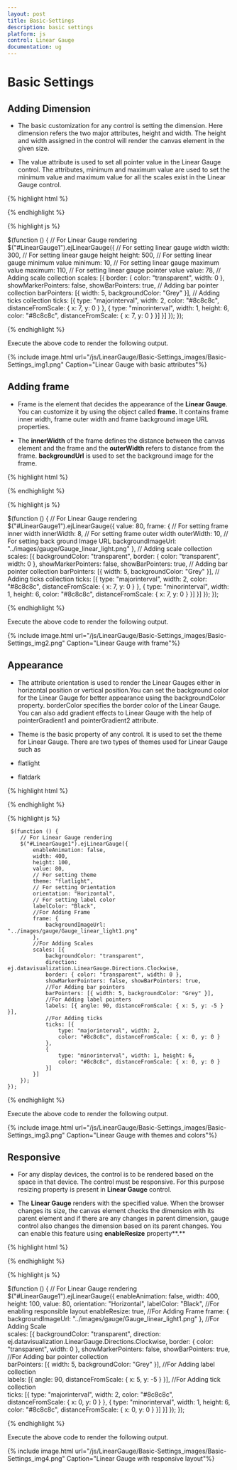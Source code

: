 ```yaml
---
layout: post
title: Basic-Settings
description: basic settings
platform: js
control: Linear Gauge
documentation: ug
---
```


# Basic Settings

## Adding Dimension

* The basic customization for any control is setting the dimension. Here dimension refers the two major attributes, height and width. The height and width assigned in the control will render the canvas element in the given size. 

* The value attribute is used to set all pointer value in the Linear Gauge control. The attributes, minimum and maximum value are used to set the minimum value and maximum value for all the scales exist in the Linear Gauge control.


{% highlight html %}

<div id="LinearGauge1"></div>

{% endhighlight %}

{% highlight js %}

   $(function () {
        // For Linear Gauge rendering
        $("#LinearGauge1").ejLinearGauge({
            // For setting linear gauge width
            width: 300,
            // For setting linear gauge height
            height: 500,
            // For setting linear gauge minimum value
            minimum: 10,
            // For setting linear gauge maximum value
            maximum: 110,
            // For setting linear gauge pointer value
            value: 78,
            // Adding scale collection
            scales: [{
                border: { color: "transparent", width: 0 },
                showMarkerPointers: false, showBarPointers: true,
                // Adding bar pointer collection
                barPointers: [{ width: 5, backgroundColor: "Grey" }],
                // Adding ticks collection
                ticks: [{
                    type: "majorinterval", width: 2,
                    color: "#8c8c8c", distanceFromScale: { x: 7, y: 0 }
                },
                {
                    type: "minorinterval", width: 1, height: 6,
                    color: "#8c8c8c", distanceFromScale: { x: 7, y: 0 }
                }]
            }]
        });
    });


{% endhighlight %}



Execute the above code to render the following output.



{% include image.html url="/js/LinearGauge/Basic-Settings_images/Basic-Settings_img1.png" Caption="Linear Gauge with basic attributes"%}



## Adding frame

* Frame is the element that decides the appearance of the **Linear Gauge**. You can customize it by using the object called **frame.** It contains frame inner width, frame outer width and frame background image URL properties. 

* The **innerWidth** of the frame defines the distance between the canvas element and the frame and the **outerWidth** refers to distance from the frame. **backgroundUrl** is used to set the background image for the frame.


{% highlight html %}

<div id="LinearGauge1"></div>

{% endhighlight %}

{% highlight js %}

 $(function () {
        // For Linear Gauge rendering
        $("#LinearGauge1").ejLinearGauge({
            value: 80,
            frame: {
                // For setting frame inner width
                innerWidth: 8,
                // For setting frame outer width
                outerWidth: 10,
                // For setting back ground Image URL
                backgroundImageUrl: "../images/gauge/Gauge_linear_light.png"
            },
            // Adding scale collection               
            scales: [{
                backgroundColor: "transparent",
                border: { color: "transparent", width: 0 },
                showMarkerPointers: false, showBarPointers: true,
                // Adding bar pointer collection
                barPointers: [{ width: 5, backgroundColor: "Grey" }],
                // Adding ticks collection
                ticks: [{
                    type: "majorinterval", width: 2,
                    color: "#8c8c8c", distanceFromScale: { x: 7, y: 0 }
                },
                {
                    type: "minorinterval", width: 1, height: 6,
                    color: "#8c8c8c", distanceFromScale: { x: 7, y: 0 }
                }]
            }]
        });
    });


{% endhighlight %}



Execute the above code to render the following output.



{% include image.html url="/js/LinearGauge/Basic-Settings_images/Basic-Settings_img2.png" Caption="Linear Gauge with frame"%}



## Appearance

* The attribute orientation is used to render the Linear Gauges either in horizontal position or vertical position.You can set the background color for the Linear Gauge for better appearance using the backgroundColor property. borderColor specifies the border color of the Linear Gauge. You can also add gradient effects to Linear Gauge with the help of pointerGradient1 and pointerGradient2 attribute.

* Theme is the basic property of any control. It is used to set the theme for Linear Gauge. There are two types of themes used for Linear Gauge such as

 * flatlight

 * flatdark


{% highlight html %}

<div id="LinearGauge1"></div>

{% endhighlight %}

{% highlight js %}

 
     $(function () {
        // For Linear Gauge rendering
        $("#LinearGauge1").ejLinearGauge({
            enableAnimation: false,
            width: 400,
            height: 100,
            value: 80,
            // For setting theme
            theme: "flatlight",
            // For setting Orientation
            orientation: "Horizontal",
            // For setting label color
            labelColor: "Black",
            //For Adding Frame
            frame: {
                backgroundImageUrl: "../images/gauge/Gauge_linear_light1.png"
            },
            //For Adding Scales              
            scales: [{
                backgroundColor: "transparent",
                direction: ej.datavisualization.LinearGauge.Directions.Clockwise,
                border: { color: "transparent", width: 0 },
                showMarkerPointers: false, showBarPointers: true,
                //For Adding bar pointers
                barPointers: [{ width: 5, backgroundColor: "Grey" }],
                //For Adding label pointers
                labels: [{ angle: 90, distanceFromScale: { x: 5, y: -5 } }],
                //For Adding ticks
                ticks: [{
                    type: "majorinterval", width: 2,
                    color: "#8c8c8c", distanceFromScale: { x: 0, y: 0 }
                },
                {
                    type: "minorinterval", width: 1, height: 6,
                    color: "#8c8c8c", distanceFromScale: { x: 0, y: 0 }
                }]
            }]
        });
    });


{% endhighlight %}



Execute the above code to render the following output.

{% include image.html url="/js/LinearGauge/Basic-Settings_images/Basic-Settings_img3.png" Caption="Linear Gauge with themes and colors"%}



## Responsive 

* For any display devices, the control is to be rendered based on the space in that device. The control must be responsive. For this purpose resizing property is present in **Linear Gauge** control. 

* The **Linear Gauge** renders with the specified value. When the browser changes its size, the canvas element checks the dimension with its parent element and if there are any changes in parent dimension, gauge control also changes the dimension based on its parent changes. You can enable this feature using **enableResize** property**.**


{% highlight html %}

<div id="LinearGauge1"></div>

{% endhighlight %}

{% highlight js %}

  $(function () {
        // For Linear Gauge rendering
        $("#LinearGauge1").ejLinearGauge({
            enableAnimation: false,
            width: 400,
            height: 100,
            value: 80,
            orientation: "Horizontal",
            labelColor: "Black",
            //For enabling responsible layout
            enableResize: true,
            //For Adding Frame
            frame: {
                backgroundImageUrl: "../images/gauge/Gauge_linear_light1.png"
            },
            //For Adding Scale             
            scales: [{
                backgroundColor: "transparent",
                direction: ej.datavisualization.LinearGauge.Directions.Clockwise,
                border: { color: "transparent", width: 0 },
                showMarkerPointers: false, showBarPointers: true,
                //For Adding bar pointer collection             
                barPointers: [{ width: 5, backgroundColor: "Grey" }],
                //For Adding label collection             
                labels: [{ angle: 90, distanceFromScale: { x: 5, y: -5 } }],
                //For Adding tick collection             
                ticks: [{
                    type: "majorinterval", width: 2,
                    color: "#8c8c8c", distanceFromScale: { x: 0, y: 0 }
                },
               {
                   type: "minorinterval", width: 1, height: 6,
                   color: "#8c8c8c", distanceFromScale: { x: 0, y: 0 }
               }]
            }]
        });
    });


{% endhighlight %}



Execute the above code to render the following output.


{% include image.html url="/js/LinearGauge/Basic-Settings_images/Basic-Settings_img4.png" Caption="Linear Gauge with responsive layout"%}



